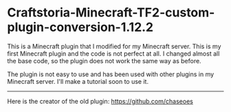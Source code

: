 # Craftstoria-Minecraft-TF2-custom-plugin-conversion-1.12.2

This is a Minecraft plugin that I modified for my Minecraft server. 
This is my first Minecraft plugin and the code is not perfect at all.
I changed almost all the base code, so the plugin does not work the same way as before.


The plugin is not easy to use and has been used with other plugins in my Minecraft server.
I'll make a tutorial soon to use it.


------------------------------------------------------------------
Here is the creator of the old plugin: https://github.com/chaseoes
